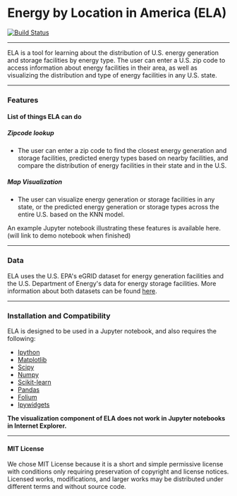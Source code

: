 # Energy by Location in America (ELA)


[![Build Status](https://travis-ci.org/DIRECT-Energy-Storage/ELA.svg?branch=master)](https://travis-ci.org/DIRECT-Energy-Storage/ELA)
___
ELA is a tool for learning about the distribution of U.S. energy generation and storage facilities by energy type. The user can enter a U.S. zip code to access information about energy facilities in their area, as well as visualizing the distribution and type of energy facilities in any U.S. state.

---

### Features
#### List of things ELA can do
##### Zipcode lookup
* The user can enter a zip code to find the closest energy generation and storage facilities, predicted energy types based on nearby facilities, and compare the distribution of energy facilities in their state and in the U.S.

##### Map Visualization
* The user can visualize energy generation or storage facilities in any state, or the predicted energy generation or storage types across the entire U.S. based on the KNN model.



An example Jupyter notebook illustrating these features is available here. (will link to demo notebook when finished)

---

### Data

ELA uses the U.S. EPA's eGRID dataset for energy generation facilities and the U.S. Department of Energy's data for energy storage facilities. More information about both datasets can be found [here](https://github.com/UWDIRECT/cohort1-datasets/blob/master/ELA_EnergyByLocationInAmerica/data.md).

---
### Installation and Compatibility

ELA is designed to be used in a Jupyter notebook, and also requires the following:

* [Ipython](http://ipython.org)
* [Matplotlib](http://matplotlib.org)
* [Scipy](https://scipy.org)
* [Numpy](http://www.numpy.org)
* [Scikit-learn](http://scikit-learn.org/stable/)
* [Pandas](http://pandas.pydata.org)
* [Folium](https://github.com/python-visualization/folium)
* [Ipywidgets](https://github.com/ipython/ipywidgets)

 __The visualization component of ELA does not work in Jupyter notebooks in Internet Explorer.__

---

#### MIT License
We chose MIT License because it is a short and simple permissive license with conditions only requiring preservation of copyright and license notices. Licensed works, modifications, and larger works may be distributed under different terms and without source code.
